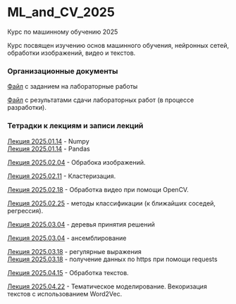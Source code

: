 # ML_and_CV_2025
Курс по машинному обучению 2025

Курс посвящен изучению основ машинного обучения, нейронных сетей, обработки изображений, видео и текстов.
### Организационные документы

[Файл](https://docs.google.com/document/d/1PJW4Jj5d7W4QLy5MsBlRZmR1dJvKZu1J1Vjh9uLVvqI/edit?usp=sharing) с заданием на лабораторные работы

[Файл](https://docs.google.com/spreadsheets/d/1zU3V82i7TL2-tSn2ysfPcIcsimtboxAPig6SIaun1fM/edit?usp=sharing) с результатами сдачи лабораторных работ (в процессе разработки).

### Тетрадки к лекциям и записи лекций

[Лекция 2025.01.14](https://github.com/klyshinsky/ML_and_CV_2025/blob/main/Lecture_20250114_numpy.ipynb) - Numpy  
[Лекция 2025.01.14](https://github.com/klyshinsky/ML_and_CV_2025/blob/main/Lecture_20250114_Pandas.ipynb) - Pandas

[Лекция 2025.02.04](https://github.com/klyshinsky/ML_and_CV_2025/blob/main/Lecture_20250204_image_processing.ipynb) - Обрабока изображений.

[Лекция 2025.02.11](https://github.com/klyshinsky/ML_and_CV_2025/blob/main/Lecture_20250211_clustering.ipynb) - Кластеризация.

[Лекция 2025.02.18](https://github.com/klyshinsky/ML_and_CV_2025/blob/main/Lecture_20250218_OpenCV.ipynb) - Обработка видео при помощи OpenCV.

[Лекция 2025.02.25](https://github.com/klyshinsky/ML_and_CV_2025/blob/main/Lecture_20250225_Classification.ipynb) - методы классификации (к ближайших соседей, регрессия).  

[Лекция 2025.03.04](https://github.com/klyshinsky/ML_and_CV_2025/blob/main/Lecture_20250304_DecisionTrees.ipynb) - деревья принятия решений

[Лекция 2025.03.04](https://github.com/klyshinsky/ML_and_CV_2025/blob/main/Lecture_20250304_Ensamble.ipynb) - ансемблирование

[Лекция 2025.03.18](https://github.com/klyshinsky/ML_and_CV_2025/blob/main/Lecture_20250318_1_regexp.ipynb) - регулярные выражения  
[Лекция 2025.03.18](https://github.com/klyshinsky/ML_and_CV_2025/blob/main/Lecture_20250319_2_requests.ipynb) - получение данных по https при помощи requests

[Лекция 2025.04.15](https://github.com/klyshinsky/ML_and_CV_2025/blob/main/Lecture_20250407_text_processing.ipynb) - Обработка текстов.

[Лекция 2025.04.22](https://github.com/klyshinsky/ML_and_CV_2025/blob/main/Lecture_20250422_W2V_Bert.ipynb) - Тематическое моделирование. Векоризация текстов с использованием Word2Vec.
